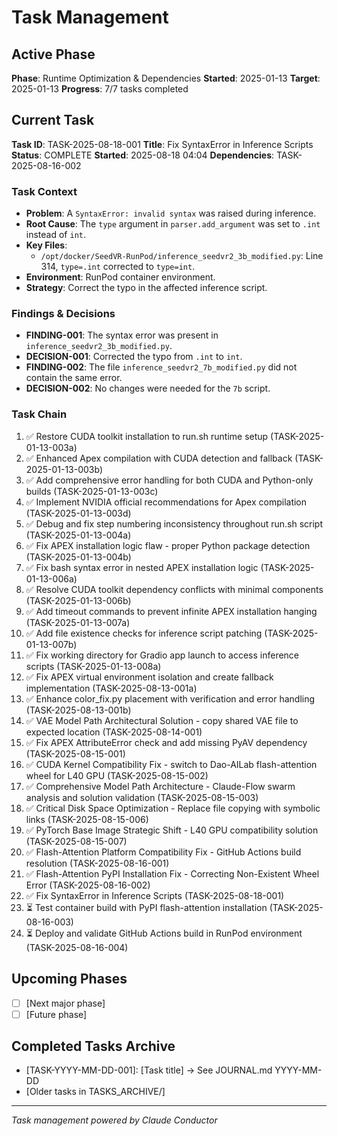 # Task Management

## Active Phase
**Phase**: Runtime Optimization & Dependencies
**Started**: 2025-01-13
**Target**: 2025-01-13
**Progress**: 7/7 tasks completed

## Current Task
**Task ID**: TASK-2025-08-18-001
**Title**: Fix SyntaxError in Inference Scripts
**Status**: COMPLETE
**Started**: 2025-08-18 04:04
**Dependencies**: TASK-2025-08-16-002

### Task Context
<!-- Critical information needed to resume this task -->
- **Problem**: A `SyntaxError: invalid syntax` was raised during inference.
- **Root Cause**: The `type` argument in `parser.add_argument` was set to `.int` instead of `int`.
- **Key Files**: 
  - `/opt/docker/SeedVR-RunPod/inference_seedvr2_3b_modified.py`: Line 314, `type=.int` corrected to `type=int`.
- **Environment**: RunPod container environment.
- **Strategy**: Correct the typo in the affected inference script.

### Findings & Decisions
- **FINDING-001**: The syntax error was present in `inference_seedvr2_3b_modified.py`.
- **DECISION-001**: Corrected the typo from `.int` to `int`.
- **FINDING-002**: The file `inference_seedvr2_7b_modified.py` did not contain the same error.
- **DECISION-002**: No changes were needed for the `7b` script.

### Task Chain
1. ✅ Restore CUDA toolkit installation to run.sh runtime setup (TASK-2025-01-13-003a)
2. ✅ Enhanced Apex compilation with CUDA detection and fallback (TASK-2025-01-13-003b)
3. ✅ Add comprehensive error handling for both CUDA and Python-only builds (TASK-2025-01-13-003c)
4. ✅ Implement NVIDIA official recommendations for Apex compilation (TASK-2025-01-13-003d)
5. ✅ Debug and fix step numbering inconsistency throughout run.sh script (TASK-2025-01-13-004a)
6. ✅ Fix APEX installation logic flaw - proper Python package detection (TASK-2025-01-13-004b)
7. ✅ Fix bash syntax error in nested APEX installation logic (TASK-2025-01-13-006a)
8. ✅ Resolve CUDA toolkit dependency conflicts with minimal components (TASK-2025-01-13-006b)
9. ✅ Add timeout commands to prevent infinite APEX installation hanging (TASK-2025-01-13-007a)
10. ✅ Add file existence checks for inference script patching (TASK-2025-01-13-007b)
11. ✅ Fix working directory for Gradio app launch to access inference scripts (TASK-2025-01-13-008a)
12. ✅ Fix APEX virtual environment isolation and create fallback implementation (TASK-2025-08-13-001a)
13. ✅ Enhance color_fix.py placement with verification and error handling (TASK-2025-08-13-001b)
14. ✅ VAE Model Path Architectural Solution - copy shared VAE file to expected location (TASK-2025-08-14-001)
15. ✅ Fix APEX AttributeError check and add missing PyAV dependency (TASK-2025-08-15-001)
16. ✅ CUDA Kernel Compatibility Fix - switch to Dao-AILab flash-attention wheel for L40 GPU (TASK-2025-08-15-002)
17. ✅ Comprehensive Model Path Architecture - Claude-Flow swarm analysis and solution validation (TASK-2025-08-15-003)
18. ✅ Critical Disk Space Optimization - Replace file copying with symbolic links (TASK-2025-08-15-006)
19. ✅ PyTorch Base Image Strategic Shift - L40 GPU compatibility solution (TASK-2025-08-15-007)
20. ✅ Flash-Attention Platform Compatibility Fix - GitHub Actions build resolution (TASK-2025-08-16-001)
21. ✅ Flash-Attention PyPI Installation Fix - Correcting Non-Existent Wheel Error (TASK-2025-08-16-002)
22. ✅ Fix SyntaxError in Inference Scripts (TASK-2025-08-18-001)
23. ⏳ Test container build with PyPI flash-attention installation (TASK-2025-08-16-003)
24. ⏳ Deploy and validate GitHub Actions build in RunPod environment (TASK-2025-08-16-004)

## Upcoming Phases
<!-- Future work not yet started -->
- [ ] [Next major phase]
- [ ] [Future phase]

## Completed Tasks Archive
<!-- Recent completions for quick reference -->
- [TASK-YYYY-MM-DD-001]: [Task title] → See JOURNAL.md YYYY-MM-DD
- [Older tasks in TASKS_ARCHIVE/]

---
*Task management powered by Claude Conductor*